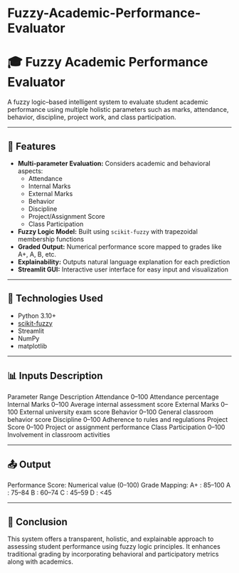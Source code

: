 # Fuzzy-Academic-Performance-Evaluator

# 🎓 Fuzzy Academic Performance Evaluator

A fuzzy logic–based intelligent system to evaluate student academic performance using multiple holistic parameters such as marks, attendance, behavior, discipline, project work, and class participation.

---

## 🚀 Features

- **Multi-parameter Evaluation:** Considers academic and behavioral aspects:
  - Attendance
  - Internal Marks
  - External Marks
  - Behavior
  - Discipline
  - Project/Assignment Score
  - Class Participation
- **Fuzzy Logic Model:** Built using `scikit-fuzzy` with trapezoidal membership functions
- **Graded Output:** Numerical performance score mapped to grades like A+, A, B, etc.
- **Explainability:** Outputs natural language explanation for each prediction
- **Streamlit GUI:** Interactive user interface for easy input and visualization

---

## 🧠 Technologies Used

- Python 3.10+
- [scikit-fuzzy](https://github.com/scikit-fuzzy/scikit-fuzzy)
- Streamlit
- NumPy
- matplotlib

---

## 📊 Inputs Description
Parameter	Range	Description
Attendance	0–100	Attendance percentage
Internal Marks	0–100	Average internal assessment score
External Marks	0–100	External university exam score
Behavior	0–100	General classroom behavior score
Discipline	0–100	Adherence to rules and regulations
Project Score	0–100	Project or assignment performance
Class Participation	0–100	Involvement in classroom activities

---

## 📤 Output
Performance Score: Numerical value (0–100)
Grade Mapping:
A+ : 85–100
A : 75–84
B : 60–74
C : 45–59
D : <45

---

## 📌 Conclusion
This system offers a transparent, holistic, and explainable approach to assessing student performance using fuzzy logic principles. It enhances traditional grading by incorporating behavioral and participatory metrics along with academics.
